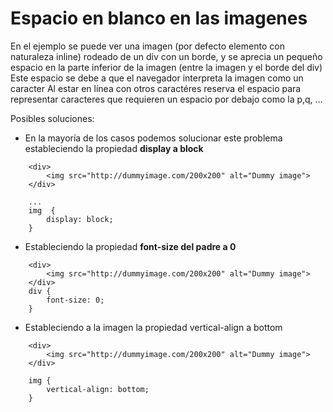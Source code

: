 # Espacio en blanco en las imagenes
En el ejemplo se puede ver una imagen (por defecto elemento con naturaleza inline) rodeado de un div con un borde, y se aprecia un pequeño espacio en la parte inferior de la imagen (entre la imagen y el borde del div)
Este espacio se debe a que el navegador interpreta la imagen como un caracter
Al estar en línea con otros caractéres reserva el espacio para representar caracteres que requieren un espacio por debajo como la p,q, ...

Posibles soluciones:
- En la mayoría de los casos podemos solucionar este problema estableciendo la propiedad **display a block**
```
    <div>
        <img src="http://dummyimage.com/200x200" alt="Dummy image">
    </div>

    ...
    img  {
        display: block;        
    }
```

- Estableciendo la propiedad **font-size del padre a 0**
```
    <div>
        <img src="http://dummyimage.com/200x200" alt="Dummy image">
    </div>
    div {
        font-size: 0;
    }
```
- Estableciendo a la imagen la propiedad vertical-align a bottom
```
    <div>
        <img src="http://dummyimage.com/200x200" alt="Dummy image">
    </div>

    img {
        vertical-align: bottom;
    }
```